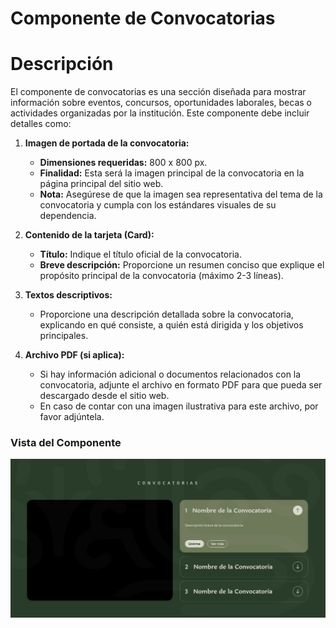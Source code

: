 # Componente de Convocatorias

# Descripción 

El componente de convocatorias es una sección diseñada para mostrar información sobre eventos, concursos, oportunidades laborales, becas o actividades organizadas por la institución. Este componente debe incluir detalles como:

1. **Imagen de portada de la convocatoria:**
   - **Dimensiones requeridas:** 800 x 800 px.
   - **Finalidad:** Esta será la imagen principal de la convocatoria en la página principal del sitio web.
   - **Nota:** Asegúrese de que la imagen sea representativa del tema de la convocatoria y cumpla con los estándares visuales de su dependencia.

2. **Contenido de la tarjeta (Card):**
   - **Título:** Indique el título oficial de la convocatoria.
   - **Breve descripción:** Proporcione un resumen conciso que explique el propósito principal de la convocatoria (máximo 2-3 líneas).

3. **Textos descriptivos:**
   - Proporcione una descripción detallada sobre la convocatoria, explicando en qué consiste, a quién está dirigida y los objetivos principales.

4. **Archivo PDF (si aplica):**
   - Si hay información adicional o documentos relacionados con la convocatoria, adjunte el archivo en formato PDF para que pueda ser descargado desde el sitio web.
   - En caso de contar con una imagen ilustrativa para este archivo, por favor adjúntela.

### Vista del Componente
![](img/03.jpg)